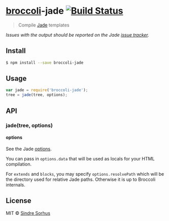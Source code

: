 # [broccoli](https://github.com/joliss/broccoli)-jade [![Build Status](https://travis-ci.org/sindresorhus/broccoli-jade.svg?branch=master)](https://travis-ci.org/sindresorhus/broccoli-jade)

> Compile [Jade](https://github.com/visionmedia/jade) templates

*Issues with the output should be reported on the Jade [issue tracker](https://github.com/visionmedia/jade/issues).*


## Install

```sh
$ npm install --save broccoli-jade
```


## Usage

```js
var jade = require('broccoli-jade');
tree = jade(tree, options);
```


## API

### jade(tree, options)

#### options

See the Jade [options](http://jade-lang.com/api/).

You can pass in `options.data` that will be used as locals for your HTML compilation.

For `extends` and `blocks`, you may specify `options.resolvePath` which will be the directory used for relative Jade paths. Otherwise it is up to Broccoli internals.

## License

MIT © [Sindre Sorhus](http://sindresorhus.com)
